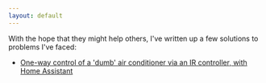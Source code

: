 ```yaml
---
layout: default
---
```


With the hope that they might help others, I've written up a few solutions
to problems I've faced:

* [One-way control of a 'dumb' air conditioner via an IR controller, with Home
  Assistant](home_assistant_dumb_ac)

